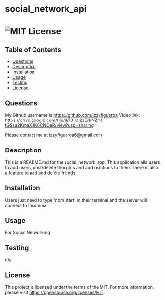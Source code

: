 # social_network_api

  # ![MIT License](https://img.shields.io/badge/License-MIT-yellow.svg)

  ## Table of Contents
  - [Questions](#questions)
  - [Description](#description)
  - [Installation](#installation)
  - [Usage](#usage)
  - [Testing](#testing)
  - [License](#license)

  ## Questions
 My Github username is https://github.com/izzyfigueroa
 Video link: https://drive.google.com/file/d/10-Gi2zErkNZmI-tGSsa2KmaXJK6CNOeR/view?usp=sharing
  
 Please contact me at izzyfigueroa6@gmail.com

  ## Description
 This is a README.md for the social_network_app. This application alls users to add users, post/delete thoughts and add reactions to them. There is also a feature to add and delete friends

  ## Installation
 Users just need to type 'npm start' in their terminal and the server will connect to Insomnia
  ## Usage
 For Social Networking

  ## Testing
 n/a

  ## License
This project is licensed under the terms of the MIT. For more information, please visit https://opensource.org/licenses/MIT.


